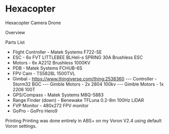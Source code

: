 # Hexacopter
Hexacopter Camera Drone

Overview

Parts List
- Flight Controller - Matek Systems F722-SE
- ESC - 6x FVT LITTLEBEE BLHeli-s SPRING 30A Brushless ESC
- Motors - 6x A2212 Brushless 1000KV
- PDB - Matek Systems FCHUB-6S
- FPV Cam - TS5828L 1500TVL
- Gimbal - https://www.thingiverse.com/thing:2538360
--- Controller - Storm32 BGC
--- Gimble Motors - 2x 2804 100kv
--- Gimble Motors - 1x 2206 100T
- GPS/Compass - Matek Systems M8Q-5883
- Range Finder (down) - Benewake TFLuna 0.2-8m 100Hz LiDAR
- FVP Monitor - 480x272 FPV monitor
- GoPro - GoPro Hero9

Printing
Printing was done entirely in ABS+ on my Voron V2.4 using default Voron settings. 
